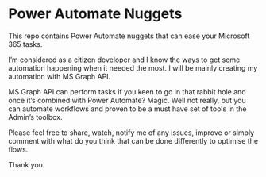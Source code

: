 # Power Automate Nuggets

This repo contains Power Automate nuggets that can ease your Microsoft 365 tasks.

I’m considered as a citizen developer and I know the ways to get some automation happening when it needed the most.
I will be mainly creating my automation with MS Graph API.

MS Graph API can perform tasks if you keen to go in that rabbit hole and once it’s combined with Power Automate? Magic. Well not really, but you can automate workflows and proven to be a must have set of tools in the Admin’s toolbox.

Please feel free to share, watch, notify me of any issues, improve or simply comment with what do you think that can be done differently to optimise the flows.

Thank you.
